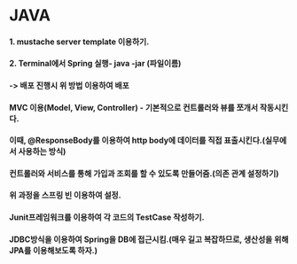 # JAVA


#### 1. mustache server template 이용하기.

#### 2. Terminal에서 Spring 실행- java -jar (파일이름) 
#### -> 배포 진행시 위 방법 이용하여 배포

#### MVC 이용(Model, View, Controller) - 기본적으로 컨트롤러와 뷰를 쪼개서 작동시킨다.
#### 이때, @ResponseBody를 이용하여 http body에 데이터를 직접 표출시킨다.(실무에서 사용하는 방식)

#### 컨트롤러와 서비스를 통해 가입과 조회를 할 수 있도록 만들어줌.(의존 관계 설정하기)

#### 위 과정을 스프링 빈 이용하여 설정.

#### Junit프레임워크를 이용하여 각 코드의 TestCase 작성하기.

#### JDBC방식을 이용하여 Spring을 DB에 접근시킴.(매우 길고 복잡하므로, 생산성을 위해 JPA를 이용해보도록 하자.)









